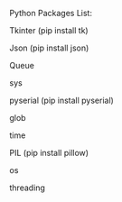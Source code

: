 Python Packages List:

Tkinter (pip install tk)

Json (pip install json)

Queue

sys

pyserial (pip install pyserial)

glob

time

PIL (pip install pillow)

os

threading



